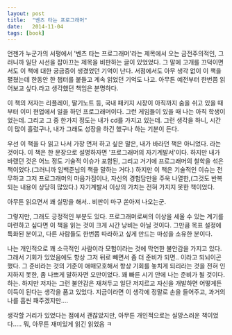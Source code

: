 ```yaml
---
layout: post
title:  "벤츠 타는 프로그래머"
date:   2014-11-04
tags: [book]
---
```


언젠가 누군가의 서평에서 '벤츠 타는 프로그래머'라는 제목에서 오는 금전주의적인, 그러니까 일단 시선을 잡아끄는 제목을 비판하는 글이 있었었다. 그 말에 고개를 끄덕이면서도 이 책에 대한 궁금증이 생겼었던 기억이 난다. 서점에서도 아무 생각 없이 이 책을 펼쳤는데 한동안 한 챕터를 붙들고 계속 읽었던 기억도 나고. 아무튼 예전부터 한번쯤 읽어보고 싶다.라고 생각했던 책임은 분명하다. 

  이 책의 저자는 리플레이, 딸기노트 등, 국내 패키지 시장이 아직까지 숨을 쉬고 있을 때부터 이미 현업에서 일을 하던 프로그래머이다. 그런 게임들이 있을 때 나는 아직 학생이었는데. 그리고 그 중 한가지 정도는 내가 cd를 가지고 있는데. 그런 생각을 하니, 시간이 많이 흘렀구나, 내가 그래도 성장을 하긴 했구나 하는 기분이 든다. 

  우선 이 책을 다 읽고 나서 가장 먼저 하고 싶은 말은, 내가 바라던 책은 아니었다. 라는 것이다. 이 책은 한 문장으로 설명하자면 '프로그래머의 자기계발서'이다. 하지만 내가 바랬던 것은 어느 정도 기술적 이슈가 포함된, 그리고 거기에 프로그래머의 철학을 섞은 책이었다.(그러니까 임백준님의 책을 말하는 거다.) 하지만 이 책은 기술적인 이슈는 전무하고 그저 프로그래머의 마음가짐이나, 자신의 경험담만을 주욱 나열한,(그것도 반복되는 내용이 상당히 많았다.) 자기계발서 이상의 가치는 전혀 가지지 못한 책이었다. 

  아무튼 읽으면서 꽤 실망을 해서.. 비판이 마구 쏟아져 나오는군. 

  그렇지만, 그래도 긍정적인 부분도 있다. 프로그래머로써의 이상을 세울 수 있는 계기를 마련하고 싶다면 이 책을 읽는 것이 크게 시간 낭비는 아닐 것이다. 그만큼 목표 설정에 특화된 분이고, 다른 사람들도 한번쯤 따라하고 싶게 만드는 마성을 소유한 분이다. 

  나는 개인적으로 꽤 소극적인 사람이라 모험이라는 것에 막연한 불안감을 가지고 있다. 그래서 기회가 있었음에도 항상 그저 뒤로 빼면서 좀 더 준비가 되면.. 이라고 되뇌이곤 했다. 그 준비라는 것의 기준이 애매모호해서 항상 기회를 놓치게 되리라는 것을 전혀 인지하지 못한, 좀 나쁘게 말하자면 오만이었다. 꽤 빠른 시기 안에 나는 준비가 될 것이다. 하는. 하지만 저자는 그런 불안감은 재쳐두고 일단 저지르고 자신을 개발하면 어떻게든 이득이 된다는 생각을 품고 있었다. 지금이라면 이 생각에 정말로 손을 들어주고, 과거의 나를 흠씬 패주겠지만.... 

  생각할 거리가 있었다는 점에서 괜찮았지만, 아무튼 개인적으로는 실망스러운 책이었다..... 뭐, 아무튼 재미있게 읽긴 읽었음 ㅋ
